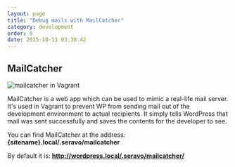 ```yaml
---
layout: page
title: "Debug mails with MailCatcher"
category: development
order: 9
date: 2015-10-11 03:30:42
---
```


## MailCatcher
![mailcatcher in Vagrant]({{site.baseurl}}/images/mailcatcher-example.png)

MailCatcher is a web app which can be used to mimic a real-life mail server. It's used in Vagrant to prevent WP from sending mail out of the development environment to actual recipients. It simply tells WordPress that mail was sent successfully and saves the contents for the developer to see.

You can find MailCatcher at the address: **{sitename}.local/.seravo/mailcatcher**

By default it is: **http://wordpress.local/.seravo/mailcatcher/**

